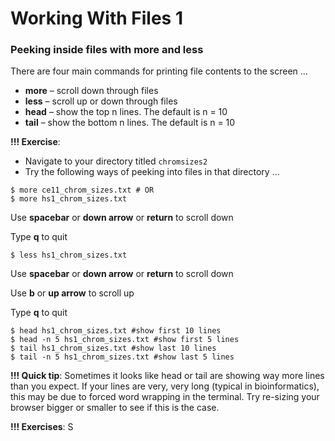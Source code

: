 # Working With Files 1

### Peeking inside files with more and less

There are four main commands for printing file contents to the screen …

- **more** – scroll down through files
- **less** – scroll up or down through files
- **head** – show the top n lines. The default is n = 10
- **tail** – show the bottom n lines. The default is n = 10

**!!! Exercise**: 

- Navigate to your directory titled `chromsizes2`
- Try the following ways of peeking into files in that directory …

```
$ more ce11_chrom_sizes.txt # OR
$ more hs1_chrom_sizes.txt
```

Use **spacebar** or **down arrow** or **return** to scroll down

Type **q** to quit

```
$ less hs1_chrom_sizes.txt
```

Use **spacebar** or **down arrow** or **return** to scroll down

Use **b** or **up arrow** to scroll up

Type **q** to quit

```
$ head hs1_chrom_sizes.txt #show first 10 lines
$ head -n 5 hs1_chrom_sizes.txt #show first 5 lines
$ tail hs1_chrom_sizes.txt #show last 10 lines
$ tail -n 5 hs1_chrom_sizes.txt #show last 5 lines
```

**!!! Quick tip**: Sometimes it looks like head or tail are showing way more lines than you expect. If your lines are very, very long (typical in bioinformatics), this may be due to forced word wrapping in the terminal. Try re-sizing your browser bigger or smaller to see if this is the case.

**!!! Exercises**: S



